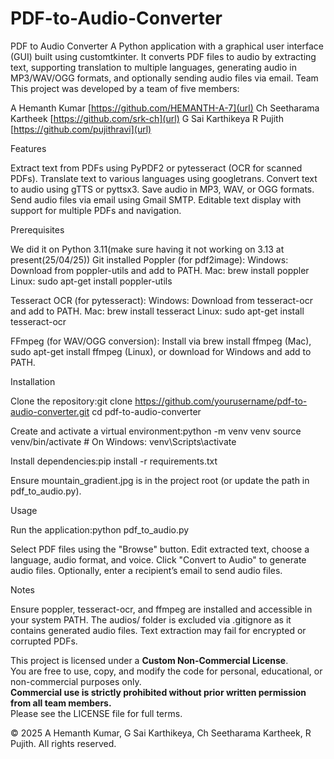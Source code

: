 # PDF-to-Audio-Converter
PDF to Audio Converter
A Python application with a graphical user interface (GUI) built using customtkinter. It converts PDF files to audio by extracting text, supporting translation to multiple languages, generating audio in MP3/WAV/OGG formats, and optionally sending audio files via email.
Team
This project was developed by a team of five members:

A Hemanth Kumar [https://github.com/HEMANTH-A-7](url)
Ch Seetharama Kartheek [https://github.com/srk-ch](url) 
G Sai Karthikeya [](url)
R Pujith [https://github.com/pujithravi](url)

Features

Extract text from PDFs using PyPDF2 or pytesseract (OCR for scanned PDFs).
Translate text to various languages using googletrans.
Convert text to audio using gTTS or pyttsx3.
Save audio in MP3, WAV, or OGG formats.
Send audio files via email using Gmail SMTP.
Editable text display with support for multiple PDFs and navigation.

Prerequisites

We did it on Python 3.11(make sure having it not working on 3.13 at present(25/04/25))
Git installed
Poppler (for pdf2image):
Windows: Download from poppler-utils and add to PATH.
Mac: brew install poppler
Linux: sudo apt-get install poppler-utils


Tesseract OCR (for pytesseract):
Windows: Download from tesseract-ocr and add to PATH.
Mac: brew install tesseract
Linux: sudo apt-get install tesseract-ocr


FFmpeg (for WAV/OGG conversion):
Install via brew install ffmpeg (Mac), sudo apt-get install ffmpeg (Linux), or download for Windows and add to PATH.



Installation

Clone the repository:git clone https://github.com/yourusername/pdf-to-audio-converter.git
cd pdf-to-audio-converter


Create and activate a virtual environment:python -m venv venv
source venv/bin/activate  # On Windows: venv\Scripts\activate


Install dependencies:pip install -r requirements.txt


Ensure mountain_gradient.jpg is in the project root (or update the path in pdf_to_audio.py).

Usage

Run the application:python pdf_to_audio.py


Select PDF files using the "Browse" button.
Edit extracted text, choose a language, audio format, and voice.
Click "Convert to Audio" to generate audio files.
Optionally, enter a recipient’s email to send audio files.


Notes

Ensure poppler, tesseract-ocr, and ffmpeg are installed and accessible in your system PATH.
The audios/ folder is excluded via .gitignore as it contains generated audio files.
Text extraction may fail for encrypted or corrupted PDFs.

This project is licensed under a **Custom Non-Commercial License**.  
You are free to use, copy, and modify the code for personal, educational, or non-commercial purposes only.  
**Commercial use is strictly prohibited without prior written permission from all team members.**  
Please see the LICENSE file for full terms.

© 2025 A Hemanth Kumar, G Sai Karthikeya, Ch Seetharama Kartheek, R Pujith. All rights reserved.
